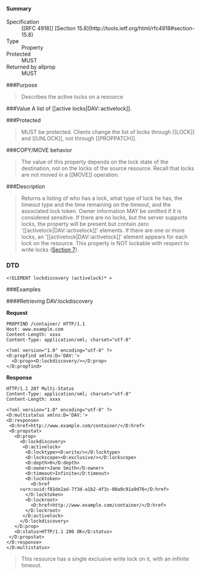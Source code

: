 <!-- --- title: DAV::lockdiscovery -->

<div id="summary-box" markdown="1">
<h4>Summary</h4>

<dl>
<dt>Specification</dt>
<!-- insert the RFC number and the link to the original specification of this property -->
<dd markdown="1">[[RFC 4918]]
[Section 15.8](http://tools.ietf.org/html/rfc4918#section-15.8)
</dd>
<dt>Type</dt>
<dd markdown="1">Property
</dd>
<dt>Protected</dt>
<dd markdown="1">MUST
</dd>
<dt>Returned by allprop</dt>
<dd markdown="1">MUST
</dd>
<!--
<dt>Valid for resource types</dt>
<dd markdown="1">TODO: find the paragraph that states this
</dd>
-->
</dl>

</div>

<!-- below is a list of common sections for property definitions. Adjust the list as needed. Don't forget to block-quote any text that's copied from the RFC -->

###Purpose
> Describes the active locks on a resource

###Value
A list of [[active locks|DAV::activelock]].

###Protected
> MUST be protected. Clients change the list of locks through [[LOCK]] and [[UNLOCK]], not through [[PROPPATCH]].

###COPY/MOVE behavior
>  The value of this property depends on the lock state of the destination, not on the locks of the source resource. Recall that locks are not moved in a [[MOVE]] operation.

###Description
>  Returns a listing of who has a lock, what type of lock he has, the timeout type and the time remaining on the timeout, and the associated lock token. Owner information MAY be omitted if it is considered sensitive. If there are no locks, but the server supports locks, the property will be present but contain zero '[[activelock|DAV::activelock]]' elements. If there are one or more locks, an '[[activelock|DAV::activelock]]' element appears for each lock on the resource. This property is NOT lockable with respect to write locks ([Section 7](http://tools.ietf.org/html/rfc4918#section-7)).

### DTD
> 
```
<!ELEMENT lockdiscovery (activelock)* >
```

###Examples

####Retrieving DAV:lockdiscovery

**Request**

>
```
PROPFIND /container/ HTTP/1.1
Host: www.example.com
Content-Length: xxxx
Content-Type: application/xml; charset="utf-8"

<?xml version="1.0" encoding="utf-8" ?>
<D:propfind xmlns:D='DAV:'>
  <D:prop><D:lockdiscovery/></D:prop>
</D:propfind>
```

**Response**

>
```
HTTP/1.1 207 Multi-Status
Content-Type: application/xml; charset="utf-8"
Content-Length: xxxx

<?xml version="1.0" encoding="utf-8" ?>
<D:multistatus xmlns:D='DAV:'>
<D:response>
 <D:href>http://www.example.com/container/</D:href>
 <D:propstat>
   <D:prop>
     <D:lockdiscovery>
      <D:activelock>
       <D:locktype><D:write/></D:locktype>
       <D:lockscope><D:exclusive/></D:lockscope>
       <D:depth>0</D:depth>
       <D:owner>Jane Smith</D:owner>
       <D:timeout>Infinite</D:timeout>
       <D:locktoken>
         <D:href
     >urn:uuid:f81de2ad-7f3d-a1b2-4f3c-00a0c91a9d76</D:href>
       </D:locktoken>
       <D:lockroot>
         <D:href>http://www.example.com/container/</D:href>
       </D:lockroot>
      </D:activelock>
     </D:lockdiscovery>
   </D:prop>
   <D:status>HTTP/1.1 200 OK</D:status>
 </D:propstat>
</D:response>
</D:multistatus>
```
>
>This resource has a single exclusive write lock on it, with an
>infinite timeout.





















